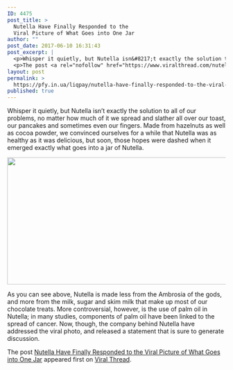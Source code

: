 ```yaml
---
ID: 4475
post_title: >
  Nutella Have Finally Responded to the
  Viral Picture of What Goes into One Jar
author: ""
post_date: 2017-06-10 16:31:43
post_excerpt: |
  <p>Whisper it quietly, but Nutella isn&#8217;t exactly the solution to all of our problems, no matter how much of it we spread and slather all over our toast, our pancakes and sometimes even our fingers. Made from hazelnuts as well as cocoa powder, we convinced ourselves for a while that Nutella was as healthy as [&#8230;]</p>
  <p>The post <a rel="nofollow" href="https://www.viralthread.com/nutella-have-finally-responded-to-the-viral-picture-of-what-goes-into-one-jar/">Nutella Have Finally Responded to the Viral Picture of What Goes into One Jar</a> appeared first on <a rel="nofollow" href="https://www.viralthread.com">Viral Thread</a>.</p>
layout: post
permalink: >
  https://pfy.in.ua/liqpay/nutella-have-finally-responded-to-the-viral-picture-of-what-goes-into-one-jar/
published: true
---
```

<p>Whisper it quietly, but Nutella isn&#8217;t exactly the solution to all of our problems, no matter how much of it we spread and slather all over our toast, our pancakes and sometimes even our fingers. Made from hazelnuts as well as cocoa powder, we convinced ourselves for a while that Nutella was as healthy as it was delicious, but soon, those hopes were dashed when it emerged exactly what goes into a jar of Nutella.</p>
<p><img class="aligncenter size-full wp-image-269217" src="http://www.viralthread.com/wp-content/uploads/2017/06/Nutella1.jpg" alt="" width="652" height="293" srcset="https://www.viralthread.com/wp-content/uploads/2017/06/Nutella1.jpg 652w, https://www.viralthread.com/wp-content/uploads/2017/06/Nutella1-370x166.jpg 370w" sizes="(max-width: 652px) 100vw, 652px" /></p>
<p>As you can see above, Nutella is made less from the Ambrosia of the gods, and more from the milk, sugar and skim milk that make up most of our chocolate treats. More controversial, however, is the use of palm oil in Nutella; in many studies, components of palm oil have been linked to the spread of cancer. Now, though, the company behind Nutella have addressed the viral photo, and released a statement that is sure to generate discussion.</p>
<p>The post <a rel="nofollow" href="https://www.viralthread.com/nutella-have-finally-responded-to-the-viral-picture-of-what-goes-into-one-jar/">Nutella Have Finally Responded to the Viral Picture of What Goes into One Jar</a> appeared first on <a rel="nofollow" href="https://www.viralthread.com">Viral Thread</a>.</p>